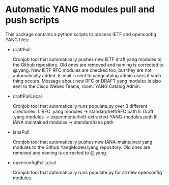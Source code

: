Automatic YANG modules pull and push scripts
============================================

This package contains a python scripts to process IETF and openconfig YANG files:

- draftPull

    Cronjob tool that automatically pushes new IETF
    draft yang modules to the Github repository. Old ones
    are removed and naming is corrected to <name>@<revision>.yang.
    New IETF RFC modules are checked too, but they are not automatically added.
    E-mail is sent to yangcatalog admin users if such thing occurs.
    Message about new RFC or DRAFT yang modules is also sent
    to the Cisco Webex Teams, room: YANG Catalog Admin.

- draftPullLocal

    Cronjob tool that automatically runs populate.py over 3 different directories:
    I. RFC .yang modules -> standard/ietf/RFC path
    II. Draft .yang modules -> experimental/ietf-extracted-YANG-modules path
    III. IANA maintained modules -> standard/iana path

- ianaPull

    Cronjob tool that automatically pushes new IANA-maintained
    yang modules to the Github YangModels/yang repository.
    Old ones are removed and naming is corrected to <name>@<revision>.yang.

- openconfigPullLocal

    Cronjob tool that automatically runs populate.py for all new openconfig modules.
